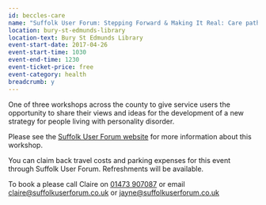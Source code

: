 ```yaml
---
id: beccles-care
name: "Suffolk User Forum: Stepping Forward & Making It Real: Care pathways for people living with personality disorder in Suffolk"
location: bury-st-edmunds-library
location-text: Bury St Edmunds Library
event-start-date: 2017-04-26
event-start-time: 1030
event-end-time: 1230
event-ticket-price: free
event-category: health
breadcrumb: y
---
```


One of three workshops across the county to give service users the opportunity to share their views and ideas for the development of a new strategy for people living with personality disorder.

Please see the [Suffolk User Forum website](https://www.suffolkuserforum.co.uk/event/workshop-personality-disorder-care-pathways-stepping-forward-making-real-2/) for more information about this workshop.

You can claim back travel costs and parking expenses for this event through Suffolk User Forum. Refreshments will be available.

To book a please call Claire on [01473 907087](tel:01473907087) or email claire@suffolkuserforum.co.uk or jayne@suffolkuserforum.co.uk
